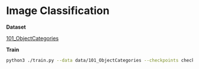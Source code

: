 # Image Classification

**Dataset**

[101_ObjectCategories](http://www.vision.caltech.edu/Image_Datasets/Caltech101/101_ObjectCategories.tar.gz)

**Train**

```bash
python3 ./train.py --data data/101_ObjectCategories --checkpoints checkpoints --batch 16
```
